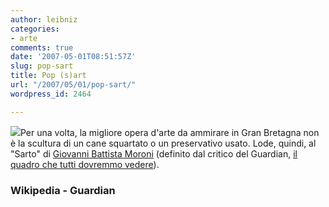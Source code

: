 ```yaml
---
author: leibniz
categories:
- arte
comments: true
date: '2007-05-01T08:51:57Z'
slug: pop-sart
title: Pop (s)art
url: "/2007/05/01/pop-sart/"
wordpress_id: 2464

---
```

![](https://upload.wikimedia.org/wikipedia/en/thumb/8/85/GiovanniBattistaMoroniTheTailor.jpg/250px-GiovanniBattistaMoroniTheTailor.jpg)Per una volta, la migliore opera d'arte da ammirare in Gran Bretagna non è la scultura di un cane squartato o un preservativo usato. Lode, quindi, al "Sarto" di [Giovanni Battista Moroni](https://it.wikipedia.org/wiki/Giovan_Battista_Moroni) (definito dal critico del Guardian, [il quadro che tutti dovremmo vedere](https://arts.guardian.co.uk/art/visualart/story/0,,2069398,00.html)).


### Wikipedia - Guardian
